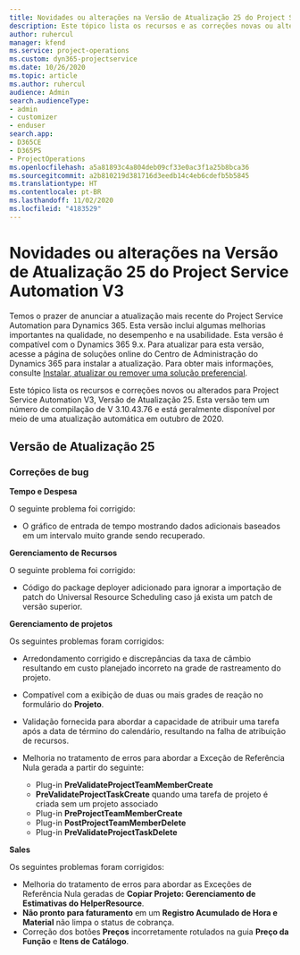 ```yaml
---
title: Novidades ou alterações na Versão de Atualização 25 do Project Service Automation V3
description: Este tópico lista os recursos e as correções novas ou alteradas disponíveis na Versão de Atualização 25 do Project Service Automation V3.
author: ruhercul
manager: kfend
ms.service: project-operations
ms.custom: dyn365-projectservice
ms.date: 10/26/2020
ms.topic: article
ms.author: ruhercul
audience: Admin
search.audienceType:
- admin
- customizer
- enduser
search.app:
- D365CE
- D365PS
- ProjectOperations
ms.openlocfilehash: a5a81893c4a804deb09cf33e0ac3f1a25b8bca36
ms.sourcegitcommit: a2b810219d381716d3eedb14c4eb6cdefb5b5845
ms.translationtype: HT
ms.contentlocale: pt-BR
ms.lasthandoff: 11/02/2020
ms.locfileid: "4183529"
---
```

# <a name="whats-new-or-changed-in-project-service-automation-update-release-25-v3"></a>Novidades ou alterações na Versão de Atualização 25 do Project Service Automation V3

Temos o prazer de anunciar a atualização mais recente do Project Service Automation para Dynamics 365. Esta versão inclui algumas melhorias importantes na qualidade, no desempenho e na usabilidade. Esta versão é compatível com o Dynamics 365 9.x. Para atualizar para esta versão, acesse a página de soluções online do Centro de Administração do Dynamics 365 para instalar a atualização. Para obter mais informações, consulte [Instalar, atualizar ou remover uma solução preferencial](https://docs.microsoft.com/power-platform/admin/install-remove-preferred-solution).

Este tópico lista os recursos e correções novos ou alterados para Project Service Automation V3, Versão de Atualização 25. Esta versão tem um número de compilação de V 3.10.43.76 e está geralmente disponível por meio de uma atualização automática em outubro de 2020.

## <a name="update-release-25"></a>Versão de Atualização 25

### <a name="bug-fixes"></a>Correções de bug

**Tempo e Despesa**

O seguinte problema foi corrigido:

- O gráfico de entrada de tempo mostrando dados adicionais baseados em um intervalo muito grande sendo recuperado.

**Gerenciamento de Recursos**

O seguinte problema foi corrigido:

- Código do package deployer adicionado para ignorar a importação de patch do Universal Resource Scheduling caso já exista um patch de versão superior.

**Gerenciamento de projetos**

Os seguintes problemas foram corrigidos:

- Arredondamento corrigido e discrepâncias da taxa de câmbio resultando em custo planejado incorreto na grade de rastreamento do projeto.
- Compatível com a exibição de duas ou mais grades de reação no formulário do **Projeto**.
- Validação fornecida para abordar a capacidade de atribuir uma tarefa após a data de término do calendário, resultando na falha de atribuição de recursos.
- Melhoria no tratamento de erros para abordar a Exceção de Referência Nula gerada a partir do seguinte:

    - Plug-in **PreValidateProjectTeamMemberCreate**
    - **PreValidateProjectTaskCreate** quando uma tarefa de projeto é criada sem um projeto associado
    - Plug-in **PreProjectTeamMemberCreate**
    - Plug-in **PostProjectTeamMemberDelete**
    - Plug-in **PreValidateProjectTaskDelete**

**Sales**

Os seguintes problemas foram corrigidos:

- Melhoria do tratamento de erros para abordar as Exceções de Referência Nula geradas de **Copiar Projeto: Gerenciamento de Estimativas do HelperResource**.
- **Não pronto para faturamento** em um **Registro Acumulado de Hora e Material** não limpa o status de cobrança.
- Correção dos botões **Preços** incorretamente rotulados na guia **Preço da Função** e **Itens de Catálogo**.
